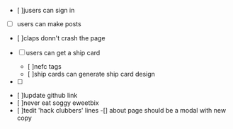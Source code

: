 - [ ]jusers can sign in
- [ ] users can make posts
- [ ]claps donn't crash the page
- [ ] users can get a ship card

  - [ ]nefc tags
  - [ ]ship cards can generate
    ship card design

- [ ]
- [ ]lupdate github link
- [ ]never eat soggy eweetbix
- [ ]tedit 'hack clubbers' lines
  -[] about page should be a modal with new copy
